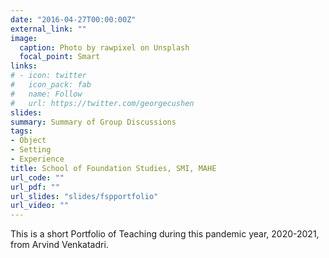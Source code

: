 ```yaml
---
date: "2016-04-27T00:00:00Z"
external_link: ""
image:
  caption: Photo by rawpixel on Unsplash
  focal_point: Smart
links:
# - icon: twitter
#   icon_pack: fab
#   name: Follow
#   url: https://twitter.com/georgecushen
slides: 
summary: Summary of Group Discussions
tags:
- Object
- Setting
- Experience
title: School of Foundation Studies, SMI, MAHE
url_code: ""
url_pdf: ""
url_slides: "slides/fspportfolio"
url_video: ""
---
```


This is a short Portfolio of Teaching during this pandemic year, 2020-2021, from Arvind Venkatadri.
